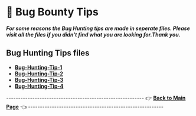 # 📝 Bug Bounty Tips
***For some reasons the Bug Hunting tips are made in seperate files. Please visit all the files if you didn't find what you are looking for.Thank you.***
## Bug Hunting Tips files
- **[Bug-Hunting-Tip-1](files/tip-file-1.md)**
- **[Bug-Hunting-Tip-2](files/tip-file-2.md)**
- **[Bug-Hunting-Tip-3](files/tip-file-3.md)**
- **[Bug-Hunting-Tip-4](files/tip-file-4.md)**



---------------------------------------------------------- 👉 **[Back to Main Page](https://github.com/thevillagehacker/Bug-Hunting)** 👈 ---------------------------------------------------------

